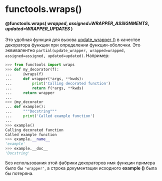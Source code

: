 # functools.wraps\(\)

####  @functools.wraps\( _wrapped_, _assigned=WRAPPER\_ASSIGNMENTS_, _updated=WRAPPER\_UPDATES_ \)

Это удобная функция для вызова [update\_wrapper \(\)](functools.update_wrapper.md) в качестве декоратора функции при определении функции-оболочки. Это эквивалентно `partial(update_wrapper, wrapped=wrapped, assigned=assigned, updated=updated)`. Например:

```python
>>> from functools import wraps
>>> def my_decorator(f):
...     @wraps(f)
...     def wrapper(*args, **kwds):
...         print('Calling decorated function')
...         return f(*args, **kwds)
...     return wrapper
...
>>> @my_decorator
... def example():
...     """Docstring"""
...     print('Called example function')
...
>>> example()
Calling decorated function
Called example function
>>> example.__name__
'example'
>>> example.__doc__
'Docstring'
```

Без использования этой фабрики декораторов имя функции примера было бы `'wrapper'`, а строка документации исходного **example \(\)** была бы потеряна.

